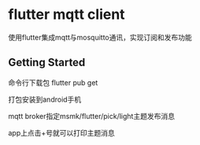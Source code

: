 # flutter mqtt client

使用flutter集成mqtt与mosquitto通讯，实现订阅和发布功能

## Getting Started

命令行下载包
flutter pub get

打包安装到android手机

mqtt broker指定msmk/flutter/pick/light主题发布消息

app上点击+号就可以打印主题消息
